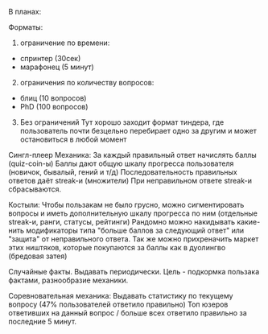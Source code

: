 В планах:

Форматы:

1. ограничение по времени:

- спринтер (30сек)
- марафонец (5 минут)

2. ограничения по количеству вопросов:

- блиц (10 вопросов)
- PhD (100 вопросов)

3. Без ограничений
   Тут хорошо заходит формат тиндера, где пользователь почти безцельно перебирает одно за другим и может остановиться в любой момент

Сингл-плеер Механика:
За каждый правильный ответ начислять баллы (quiz-coin-ы)
Баллы дают общую шкалу прогресса пользователя (новичок, бывалый, гений и т/д)
Последовательность правильных ответов даёт streak-и (множители)
При неправильном ответе streak-и сбрасываются.

Костыли:
Чтобы пользакам не было грусно, можно сигментировать вопросы и иметь дополнительную шкалу прогресса по ним (отдельные streak-и, ранги, статусы, рейтинги)
Рандомно можно накидывать какие-нить модификаторы типа "больше баллов за следующий ответ" или "защита" от неправильного ответа. Так же можно прихреначить маркет этих ништяков, которые покупаются за баллы как в дуолингво (бредовая затея)

Случайные факты.
Выдавать периодически. Цель - подкормка пользака фактами, разнообразие механики.

Соревновательная механика:
Выдавать статистику по текущему вопросу (47% пользователей ответило правильно)
Топ юзеров ответивших на данный вопрос / больше всех ответило правильно за последние 5 минут.
